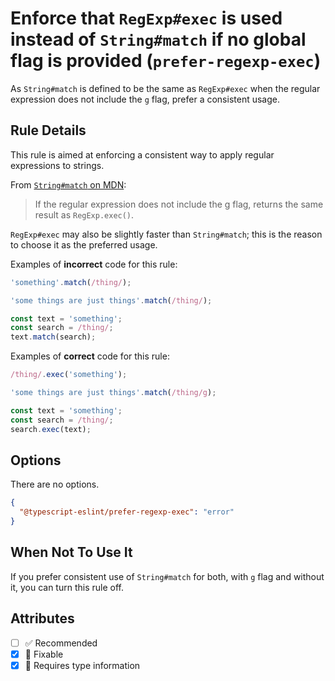 # Enforce that `RegExp#exec` is used instead of `String#match` if no global flag is provided (`prefer-regexp-exec`)

As `String#match` is defined to be the same as `RegExp#exec` when the regular expression does not include the `g` flag, prefer a consistent usage.

## Rule Details

This rule is aimed at enforcing a consistent way to apply regular expressions to strings.

From [`String#match` on MDN](https://developer.mozilla.org/en-US/docs/Web/JavaScript/Reference/Global_Objects/String/match):

> If the regular expression does not include the g flag, returns the same result as `RegExp.exec()`.

`RegExp#exec` may also be slightly faster than `String#match`; this is the reason to choose it as the preferred usage.

Examples of **incorrect** code for this rule:

```ts
'something'.match(/thing/);

'some things are just things'.match(/thing/);

const text = 'something';
const search = /thing/;
text.match(search);
```

Examples of **correct** code for this rule:

```ts
/thing/.exec('something');

'some things are just things'.match(/thing/g);

const text = 'something';
const search = /thing/;
search.exec(text);
```

## Options

There are no options.

```json
{
  "@typescript-eslint/prefer-regexp-exec": "error"
}
```

## When Not To Use It

If you prefer consistent use of `String#match` for both, with `g` flag and without it, you can turn this rule off.

## Attributes

- [ ] ✅ Recommended
- [x] 🔧 Fixable
- [x] 💭 Requires type information
